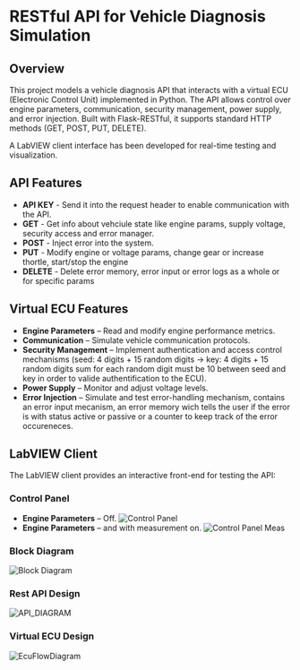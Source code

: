# RESTful API for Vehicle Diagnosis Simulation

## Overview
This project models a vehicle diagnosis API that interacts with a virtual ECU (Electronic Control Unit) implemented in Python. The API allows control over engine parameters, communication, security management, power supply, and error injection. Built with Flask-RESTful, it supports standard HTTP methods (GET, POST, PUT, DELETE). 

A LabVIEW client interface has been developed for real-time testing and visualization.

## API Features
- **API KEY** - Send it into the request header to enable communication with the API.
- **GET** - Get info about vehciule state like engine params, supply voltage, security access and error manager.
- **POST** - Inject error into the system.
- **PUT** - Modify engine or voltage params, change gear or increase thortle, start/stop the engine
- **DELETE** - Delete error memory, error input or error logs as a whole or for specific params
  
## Virtual ECU Features
- **Engine Parameters** – Read and modify engine performance metrics.
- **Communication** – Simulate vehicle communication protocols.
- **Security Management** – Implement authentication and access control mechanisms (seed: 4 digits + 15 random digits -> key: 4 digits + 15 random digits sum for each random digit must be 10 between seed and key in order to valide authentification to the ECU).
- **Power Supply** – Monitor and adjust voltage levels.
- **Error Injection** – Simulate and test error-handling mechanism, contains an error input mecanism, an error memory wich tells the user if the error is with status active or passive or a counter to keep track of the error occureneces.

## LabVIEW Client
The LabVIEW client provides an interactive front-end for testing the API:

### Control Panel  
- **Engine Parameters** – Off.
![Control Panel](https://github.com/user-attachments/assets/0fcdc2a4-6543-47e0-a800-2285d3eaf1bf)
- **Engine Parameters** – and with measurement on.
![Control Panel Meas](https://github.com/user-attachments/assets/3606b485-6030-4606-a3a6-83956517df26)


### Block Diagram  
![Block Diagram](https://github.com/user-attachments/assets/fbcaee6d-37c6-4fe6-a282-9ded2d86accc)

### Rest API Design 
![API_DIAGRAM](https://github.com/user-attachments/assets/4dc0739e-91f7-46f7-8ef2-b0e160c014b3)

### Virtual ECU Design 
![EcuFlowDiagram](https://github.com/user-attachments/assets/3c1d5ad6-915b-43d7-9383-c3ad2df9f9e7)







